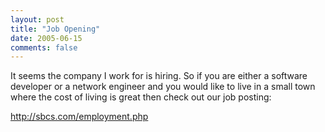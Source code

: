 ```yaml
---
layout: post
title: "Job Opening"
date: 2005-06-15
comments: false
---
```

It seems the company I work for is hiring. So if you are either a software
developer or a network engineer and you would like to live in a small town
where the cost of living is great then check out our job posting:  
  
<http://sbcs.com/employment.php>

